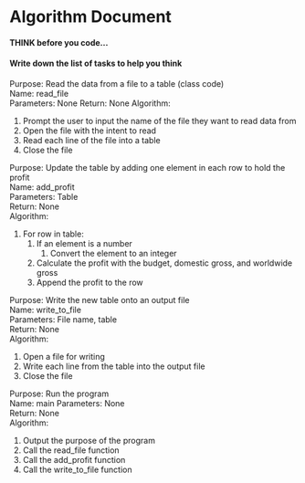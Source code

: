# Algorithm Document

#### THINK before you code...
#### Write down the list of tasks to help you think

Purpose: Read the data from a file to a table (class code)  
Name: read_file  
Parameters: None
Return: None
Algorithm:
1. Prompt the user to input the name of the file they want to read data from
2. Open the file with the intent to read
3. Read each line of the file into a table
4. Close the file

Purpose: Update the table by adding one element in each row to hold the profit  
Name: add_profit  
Parameters: Table  
Return: None  
Algorithm:
1. For row in table:
   1. If an element is a number
      1. Convert the element to an integer
   2. Calculate the profit with the budget, domestic gross, and worldwide gross
   3. Append the profit to the row

Purpose: Write the new table onto an output file  
Name: write_to_file  
Parameters: File name, table  
Return: None  
Algorithm:
1. Open a file for writing
2. Write each line from the table into the output file
3. Close the file

Purpose: Run the program  
Name: main
Parameters: None  
Return: None  
Algorithm:   
1. Output the purpose of the program
2. Call the read_file function
3. Call the add_profit function
4. Call the write_to_file function